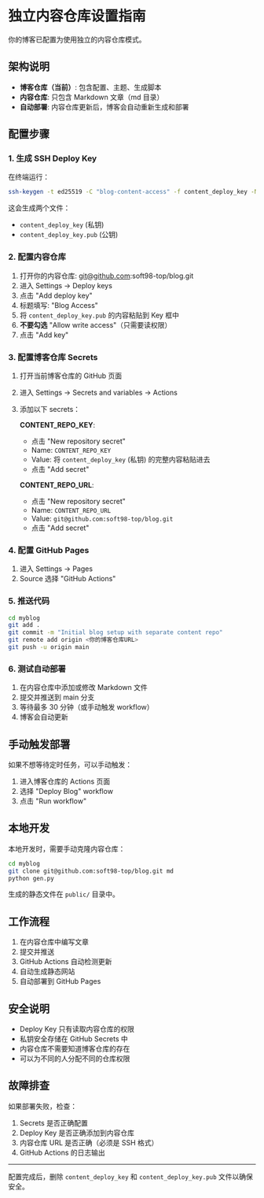 # 独立内容仓库设置指南

你的博客已配置为使用独立的内容仓库模式。

## 架构说明

- **博客仓库（当前）**: 包含配置、主题、生成脚本
- **内容仓库**: 只包含 Markdown 文章（md 目录）
- **自动部署**: 内容仓库更新后，博客会自动重新生成和部署

## 配置步骤

### 1. 生成 SSH Deploy Key

在终端运行：

```bash
ssh-keygen -t ed25519 -C "blog-content-access" -f content_deploy_key -N ""
```

这会生成两个文件：
- `content_deploy_key` (私钥)
- `content_deploy_key.pub` (公钥)

### 2. 配置内容仓库

1. 打开你的内容仓库: git@github.com:soft98-top/blog.git
2. 进入 Settings → Deploy keys
3. 点击 "Add deploy key"
4. 标题填写: "Blog Access"
5. 将 `content_deploy_key.pub` 的内容粘贴到 Key 框中
6. **不要勾选** "Allow write access"（只需要读权限）
7. 点击 "Add key"

### 3. 配置博客仓库 Secrets

1. 打开当前博客仓库的 GitHub 页面
2. 进入 Settings → Secrets and variables → Actions
3. 添加以下 secrets：

   **CONTENT_REPO_KEY**:
   - 点击 "New repository secret"
   - Name: `CONTENT_REPO_KEY`
   - Value: 将 `content_deploy_key` (私钥) 的完整内容粘贴进去
   - 点击 "Add secret"

   **CONTENT_REPO_URL**:
   - 点击 "New repository secret"
   - Name: `CONTENT_REPO_URL`
   - Value: `git@github.com:soft98-top/blog.git`
   - 点击 "Add secret"

### 4. 配置 GitHub Pages

1. 进入 Settings → Pages
2. Source 选择 "GitHub Actions"

### 5. 推送代码

```bash
cd myblog
git add .
git commit -m "Initial blog setup with separate content repo"
git remote add origin <你的博客仓库URL>
git push -u origin main
```

### 6. 测试自动部署

1. 在内容仓库中添加或修改 Markdown 文件
2. 提交并推送到 main 分支
3. 等待最多 30 分钟（或手动触发 workflow）
4. 博客会自动更新

## 手动触发部署

如果不想等待定时任务，可以手动触发：

1. 进入博客仓库的 Actions 页面
2. 选择 "Deploy Blog" workflow
3. 点击 "Run workflow"

## 本地开发

本地开发时，需要手动克隆内容仓库：

```bash
cd myblog
git clone git@github.com:soft98-top/blog.git md
python gen.py
```

生成的静态文件在 `public/` 目录中。

## 工作流程

1. 在内容仓库中编写文章
2. 提交并推送
3. GitHub Actions 自动检测更新
4. 自动生成静态网站
5. 自动部署到 GitHub Pages

## 安全说明

- Deploy Key 只有读取内容仓库的权限
- 私钥安全存储在 GitHub Secrets 中
- 内容仓库不需要知道博客仓库的存在
- 可以为不同的人分配不同的仓库权限

## 故障排查

如果部署失败，检查：

1. Secrets 是否正确配置
2. Deploy Key 是否正确添加到内容仓库
3. 内容仓库 URL 是否正确（必须是 SSH 格式）
4. GitHub Actions 的日志输出

---

配置完成后，删除 `content_deploy_key` 和 `content_deploy_key.pub` 文件以确保安全。
